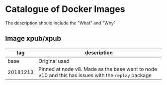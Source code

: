 # Catalogue of Docker Images

The description should include the "What" and "Why"

## Image xpub/xpub

| tag      | description                                                                                        |
| -------- | -------------------------------------------------------------------------------------------------- |
| base     | Original used                                                                                      |
| 20181213 | Pinned at node v8. Made as the base went to node v10 and this has issues with the `replay` package |
